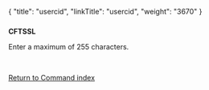 {
    "title": "usercid",
    "linkTitle": "usercid",
    "weight": "3670"
}<span id="usercid"></span>

### 

**CFTSSL**

Enter a maximum of 255 characters.

 

[Return to Command index](../../)

 
